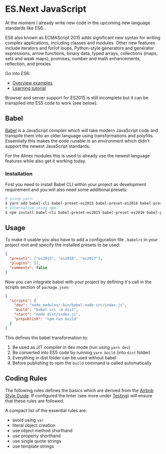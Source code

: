 # ES.Next JavaScript

At the moment I already write new code in the upcoming new language
standards like ES6...

ES6 also known as ECMAScript 2015 adds significant new syntax for writing complex
applications, including classes and modules. Other new features include iterators
and for/of loops, Python-style generators and generator expressions, arrow functions,
binary data, typed arrays, collections (maps, sets and weak maps), promises, number
and math enhancements, reflection, and proxies.

Go into ES6:
- [Overview examples](http://es6-features.org/#StringInterpolation)
- [Learning tutorial](https://babeljs.io/learn-es2015/)

Browser and server support for ES2015 is still incomplete but it can be transpiled
into ES5 code to work (see below).


## Babel

[Babel](http://babeljs.io/) is a JavaScript compiler which will take modern JavaScript
code and transpile them into an older language using transformations and polyfills.
Essentially this makes the code runable in an environment which didn't support
the newest JavaScript standards.

For the Alinex modules this is used to already use the newest language features
while also get it working today.

### Installation

First you need to install Babel CLI within your project as development requirement
and you will also need some additional presets:

```bash
# using yarn:
$ yarn add babel-cli babel-preset-es2015 babel-preset-es2016 babel-preset-es2017 --dev
# alternative using npm:
$ npm install babel-cli babel-preset-es2015 babel-preset-es2016 babel-preset-es2017 --save-dev
```

## Usage

To make it usable you also have to add a configuration file `.babelrc` in your project
root and specify the installed presets to be used:

```json
{
  "presets": ["es2015", "es2016", "es2017"],
  "plugins": [],
  "comments": false
}
```

Now you can integrate babel with your project by defining it's call in the scripts
section of `package.json`:

```json
{
  "scripts": {
    "dev": "node_modules/.bin/babel-node src/index.js",
    "build": "babel src -d dist",
    "start": "node dist/index.js",
    "prepublish": "npm run build"
  }
}
```

This defines the babel transformation to:
1. Be used as JIT compiler in dev mode (run using `yarn dev`)
2. Be converted into ES5 code by running `yarn build` (into `dist` folder)
3. Everything in dist folder can be used without babel
4. Before publishing to npm the `build` command is called automatically


## Coding Rules

The following rules defines the basics which are derived from the
[Airbnb Style Guide](https://github.com/airbnb/javascript/blob/master/README.md).
If configured the linter (see more under [Testing](test.md)) will ensure that these
rules are followed.

A compact list of the essential rules are:
- avoid using `var`
- literal object creation
- use object method shorthand
- use property shorthand
- use single quote strings
- use template strings
